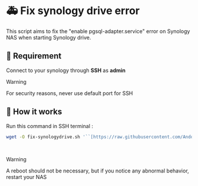 # 🚑 Fix synology drive error

This script aims to fix the "enable pgsql-adapter.service"  error on Synology NAS when starting Synology drive.


## 📑 Requirement
Connect to your synology through **SSH** as **admin**

> [!WARNING]
> For security reasons,  never use default port for SSH

## 🔨 How it works

Run this command in SSH terminal : 
```bash
wget -O fix-synologydrive.sh '``[https://raw.githubusercontent.com/Andorrann/fix-synologydrive/main/fix-synologydrive.sh](https://raw.githubusercontent.com/Andorrann/fix-synologydrive/main/fix-synologydrive.sh)``' && chmod +x fix-synologydrive.sh && ./fix-synologydrive.sh
```
&nbsp;
> [!WARNING]
> A reboot should not be necessary, but if you notice any abnormal behavior, restart your NAS

<!--stackedit_data:
eyJoaXN0b3J5IjpbLTc3NTk5Nzk0MiwtMjA3NDUyOTEwMSwtMT
M0NTg4OTMxMSwtMjc0NzE3NzE1LC0xMjQ5MDQyNjQ0LDE1NzY4
NTAyNzZdfQ==
-->
